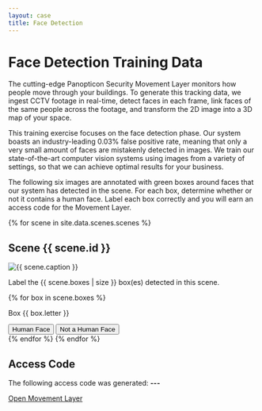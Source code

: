 ```yaml
---
layout: case
title: Face Detection
---
```

<div class="content" data-view="detection">
    <h1>Face Detection Training Data</h1>
    <p>The cutting-edge Panopticon Security Movement Layer monitors how people move through your buildings. To generate this tracking data, we ingest CCTV footage in real-time, detect faces in each frame, link faces of the same people across the footage, and transform the 2D image into a 3D map of your space.</p>
    <p>This training exercise focuses on the face detection phase. Our system boasts an industry-leading 0.03% false positive rate, meaning that only a very small amount of faces are mistakenly detected in images. We train our state-of-the-art computer vision systems using images from a variety of settings, so that we can achieve optimal results for your business.</p>
    <p>The following six images are annotated with green boxes around faces that our system has detected in the scene. For each box, determine whether or not it contains a human face. Label each box correctly and you will earn an access code for the Movement Layer.</p>
    {% for scene in site.data.scenes.scenes %}
    <h2>Scene {{ scene.id }}</h2>
    <p>
        <img src="../assets/img/scene_{{ scene.id }}.png" alt="{{ scene.caption }}" />
    </p>
    <p class="centered">Label the {{ scene.boxes | size }} box(es) detected in this scene.</p>
    {% for box in scene.boxes %}
    <div class="box-label" data-box="{{ scene.id }}_{{ box.letter }}">
        <div class="box-letter" data-letter="{{ box.letter }}">
            <p>Box {{ box.letter }}</p>
        </div>
        <div>
            <button class="button" data-label="is-face">Human Face</button>
            <button class="button" data-label="not-face">Not a Human Face</button>
        </div>
    </div>
    {% endfor %}
    {% endfor %}
    <h2>Access Code</h2>
    <p>The following access code was generated: <strong id="training-code">---</strong></p>
    <a href="../secure/movement" class="button"><i class="fa fa-male"></i> Open Movement Layer</a>
</div>